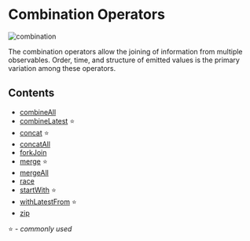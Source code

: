 # Combination Operators

![combination](http://imgur.com/uP12Dcs.png)

The combination operators allow the joining of information from multiple observables.
Order, time, and structure of emitted values is the primary variation among these operators.

## Contents
* [combineAll](combineall.md)
* [combineLatest](combinelatest.md) :star:
* [concat](concat.md) :star:
* [concatAll](concatall.md)
* [forkJoin](forkjoin.md)
* [merge](merge.md) :star:
* [mergeAll](margeall.md)
* [race](race.md)
* [startWith](startwith.md) :star:
* [withLatestFrom](withlatestfrom.md) :star:
* [zip](zip.md)

:star: - *commonly used*
